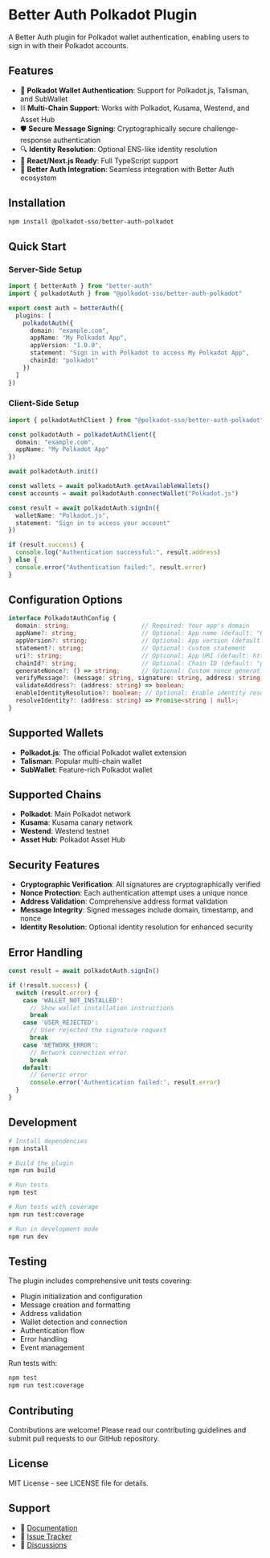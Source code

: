# Better Auth Polkadot Plugin

A Better Auth plugin for Polkadot wallet authentication, enabling users to sign in with their Polkadot accounts.

## Features

- 🔐 **Polkadot Wallet Authentication**: Support for Polkadot.js, Talisman, and SubWallet
- ⛓️ **Multi-Chain Support**: Works with Polkadot, Kusama, Westend, and Asset Hub
- 🛡️ **Secure Message Signing**: Cryptographically secure challenge-response authentication
- 🔍 **Identity Resolution**: Optional ENS-like identity resolution
- 📱 **React/Next.js Ready**: Full TypeScript support
- 🎯 **Better Auth Integration**: Seamless integration with Better Auth ecosystem

## Installation

```bash
npm install @polkadot-sso/better-auth-polkadot
```

## Quick Start

### Server-Side Setup

```typescript
import { betterAuth } from "better-auth"
import { polkadotAuth } from "@polkadot-sso/better-auth-polkadot"

export const auth = betterAuth({
  plugins: [
    polkadotAuth({
      domain: "example.com",
      appName: "My Polkadot App",
      appVersion: "1.0.0",
      statement: "Sign in with Polkadot to access My Polkadot App",
      chainId: "polkadot"
    })
  ]
})
```

### Client-Side Setup

```typescript
import { polkadotAuthClient } from "@polkadot-sso/better-auth-polkadot"

const polkadotAuth = polkadotAuthClient({
  domain: "example.com",
  appName: "My Polkadot App"
})

await polkadotAuth.init()

const wallets = await polkadotAuth.getAvailableWallets()
const accounts = await polkadotAuth.connectWallet("Polkadot.js")

const result = await polkadotAuth.signIn({
  walletName: "Polkadot.js",
  statement: "Sign in to access your account"
})

if (result.success) {
  console.log("Authentication successful:", result.address)
} else {
  console.error("Authentication failed:", result.error)
}
```

## Configuration Options

```typescript
interface PolkadotAuthConfig {
  domain: string;                    // Required: Your app's domain
  appName?: string;                  // Optional: App name (default: "Polkadot App")
  appVersion?: string;               // Optional: App version (default: "1.0.0")
  statement?: string;                // Optional: Custom statement
  uri?: string;                      // Optional: App URI (default: https://domain)
  chainId?: string;                  // Optional: Chain ID (default: "polkadot")
  generateNonce?: () => string;      // Optional: Custom nonce generation
  verifyMessage?: (message: string, signature: string, address: string) => Promise<boolean>;
  validateAddress?: (address: string) => boolean;
  enableIdentityResolution?: boolean; // Optional: Enable identity resolution
  resolveIdentity?: (address: string) => Promise<string | null>;
}
```

## Supported Wallets

- **Polkadot.js**: The official Polkadot wallet extension
- **Talisman**: Popular multi-chain wallet
- **SubWallet**: Feature-rich Polkadot wallet

## Supported Chains

- **Polkadot**: Main Polkadot network
- **Kusama**: Kusama canary network
- **Westend**: Westend testnet
- **Asset Hub**: Polkadot Asset Hub

## Security Features

- **Cryptographic Verification**: All signatures are cryptographically verified
- **Nonce Protection**: Each authentication attempt uses a unique nonce
- **Address Validation**: Comprehensive address format validation
- **Message Integrity**: Signed messages include domain, timestamp, and nonce
- **Identity Resolution**: Optional identity resolution for enhanced security

## Error Handling

```typescript
const result = await polkadotAuth.signIn()

if (!result.success) {
  switch (result.error) {
    case 'WALLET_NOT_INSTALLED':
      // Show wallet installation instructions
      break
    case 'USER_REJECTED':
      // User rejected the signature request
      break
    case 'NETWORK_ERROR':
      // Network connection error
      break
    default:
      // Generic error
      console.error('Authentication failed:', result.error)
  }
}
```

## Development

```bash
# Install dependencies
npm install

# Build the plugin
npm run build

# Run tests
npm test

# Run tests with coverage
npm run test:coverage

# Run in development mode
npm run dev
```

## Testing

The plugin includes comprehensive unit tests covering:

- Plugin initialization and configuration
- Message creation and formatting
- Address validation
- Wallet detection and connection
- Authentication flow
- Error handling
- Event management

Run tests with:

```bash
npm test
npm run test:coverage
```

## Contributing

Contributions are welcome! Please read our contributing guidelines and submit pull requests to our GitHub repository.

## License

MIT License - see LICENSE file for details.

## Support

- 📖 [Documentation](https://github.com/CoachCoe/polkadot-sso)
- 🐛 [Issue Tracker](https://github.com/CoachCoe/polkadot-sso/issues)
- 💬 [Discussions](https://github.com/CoachCoe/polkadot-sso/discussions)